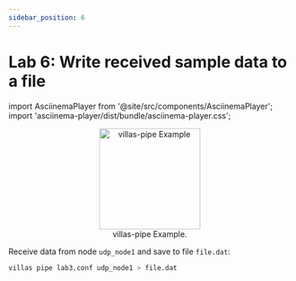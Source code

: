```yaml
---
sidebar_position: 6
---
```


# Lab 6: Write received sample data to a file

import AsciinemaPlayer from '@site/src/components/AsciinemaPlayer';
import 'asciinema-player/dist/bundle/asciinema-player.css';

<figure align="center">
    <img alt="villas-pipe Example" src="/img/dia/villas_pipe_file.svg" height="180px" />
    <figcaption>villas-pipe Example.</figcaption>
</figure>

Receive data from node `udp_node1` and save to file `file.dat`:

```bash
villas pipe lab3.conf udp_node1 > file.dat
```

<AsciinemaPlayer src="/recordings/terminal/lab6.json" rows={25} cols={120} idleTimeLimit={3} preload={true} />
